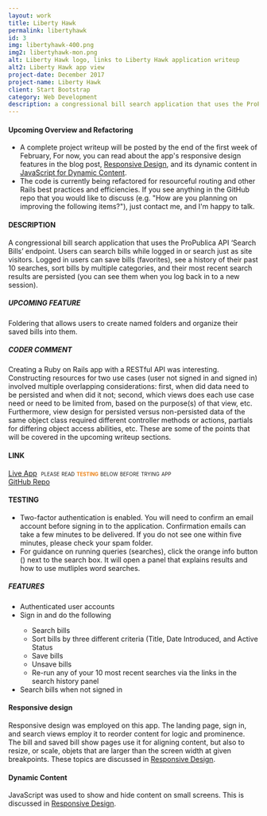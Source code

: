 ```yaml
---
layout: work
title: Liberty Hawk
permalink: libertyhawk
id: 3
img: libertyhawk-400.png
img2: libertyhawk-mon.png
alt: Liberty Hawk logo, links to Liberty Hawk application writeup
alt2: Liberty Hawk app view
project-date: December 2017
project-name: Liberty Hawk
client: Start Bootstrap
category: Web Development
description: a congressional bill search application that uses the ProPublica API ‘Search Bills’ endpoint.   
---
```


<h4>Upcoming Overview and Refactoring</h4>
<div class="page-content-text">
<ul>
<li>A complete project writeup will be posted by the end of the first week of February, For now, you can read about the app's responsive design features in the blog post, <a href="/2018/01/20/responsive-design/">Responsive Design</a>, and its dynamic content in <a href="/2018/01/28/js-dynamic-content/#">JavaScript for Dynamic Content</a>.</li>
<li>The code is currently being refactored for resourceful routing and other Rails best practices and efficiencies. If you see anything in the GitHub repo that you would like to discuss (e.g. "How are you planning on improving the following items?"), just contact me, and I'm happy to talk.</li>
</ul>
</div>

<h4>DESCRIPTION</h4>
<div class="page-content-text">
A congressional bill search application that uses the ProPublica API ‘Search Bills’ endpoint. Users can search bills while logged in or search just as site visitors. Logged in users can save bills (favorites), see a history of their past 10 searches, sort bills by multiple categories, and their most recent search results are persisted (you can see them when you log back in to a new session). 
</div>

<h5>UPCOMING FEATURE</h5>
<div class="page-content-text">
Foldering that allows users to create named folders and organize their saved bills into them.  
</div>

<h5>CODER COMMENT</h5>
<div class="page-content-text">
Creating a Ruby on Rails app with a RESTful API was interesting. Constructing resources for two use cases (user not signed in and signed in) involved multiple overlapping considerations: first, when did data need to be persisted and when did it not; second, which views does each use case need or need to be limited from, based on the purpose(s) of that view, etc. Furthermore, view design for persisted versus non-persisted data of the same object class required different controller methods or actions, partials for differing object access abilities, etc. These are some of the points that will be covered in the upcoming writeup sections. 
</div>

<h4>LINK</h4>
<div class="page-content-text">
<a href="https://libertyhawk.herokuapp.com/" target="_blank">Live App</a>&nbsp;&nbsp;<span style="font-variant:small-caps">please read <span style="color:#ec8013"><b>testing</b></span> below before trying app</span><br>
<a href="https://github.com/vidyagc/libertyhawk" target="_blank">GitHub Repo</a>
</div>

<h4>TESTING</h4>
<div class="page-content-text">
<ul>
<li>Two-factor authentication is enabled. You will need to confirm an email account before signing in to the application. Confirmation emails can take a few minutes to be delivered. If you do not see one within five minutes, please check your spam folder.</li>
<li>For guidance on running queries (searches), click the orange info button (<i class="fa fa-info-circle" aria-hidden="true" style="color: #e6902a;"></i>) next to the search box. It will open a panel that explains results and how to use mutliples word searches.</li>
</ul>

<h5>FEATURES</h5>
<ul>
<li>Authenticated user accounts</li>
<li>Sign in and do the following</li>
<ul>
<li>Search bills</li>
<li>Sort bills by three different criteria (Title, Date Introduced, and Active Status</li>
<li>Save bills</li>
<li>Unsave bills</li>
<li>Re-run any of your 10 most recent searches via the links in the search history panel</li>
</ul>
<li>Search bills when not signed in</li>
</ul>
</div>

<h4>Responsive design</h4>
<div class="page-content-text">
Responsive design was employed on this app. The landing page, sign in, and search views employ it to reorder content for logic and prominence. The bill and saved bill show pages use it for aligning content, but also to resize, or <span class="terms">scale</span>, objets that are larger than the screen width at given breakpoints. These topics are discussed in <a href="/2018/01/20/responsive-design/">Responsive Design</a>.
</div>

<h4>Dynamic Content</h4>
<div class="page-content-text">
JavaScript was used to show and hide content on small screens. This is discussed in <a href="/2018/01/20/responsive-design/">Responsive Design</a>.
</div>
